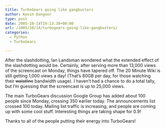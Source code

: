 ```yaml
---
title: TurboGears going like gangbusters
author: Kevin Dangoor
type: post
date: 2005-10-14T19:13:39+00:00
url: /2005/10/14/turbogears-going-like-gangbusters/
categories:
  - Python
  - TurboGears

---
```

After the slashdotting, Ian Landsman wondered what the extended effect of the slashdotting would be. Certainly, after serving more than 13,000 views of the screencast on Monday, things have tapered off. The 20 Minute Wiki is still getting 1,000 views a day! (That&#8217;s 80GB per day, for those watching their <strike>waistline</strike> bandwidth usage). I haven&#8217;t had a chance to do a total tally, but I&#8217;m guessing that the screencast is up to 25,000 views.

The main TurboGears discussion Google Group has added about 100 people since Monday, crossing 350 earlier today. The announcements list crossed 100 today. Mailing list traffic is increasing, and people are coming up with some cool stuff. Interesting things are taking shape for 0.9!

Thanks to all of the people putting their energy into TurboGears!